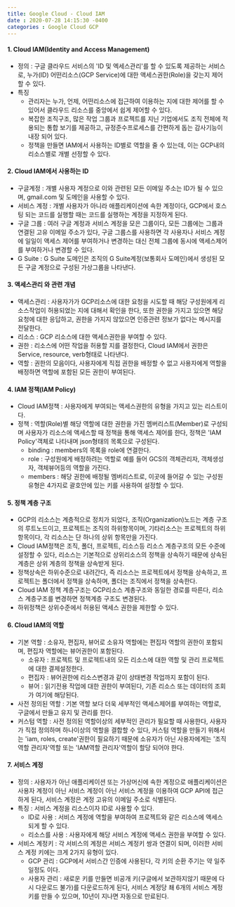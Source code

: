 ```yaml
---
title: Google Cloud - Cloud IAM
date : 2020-07-28 14:15:30 -0400
categories : Google Cloud GCP
---
```




#### 1. Cloud IAM(Identity and Access Management)
* 정의 : 구글 클라우드 서비스의 'ID 및 엑세스관리'를 할 수 있도록 제공하는 서비스로, 누가(ID) 어떤리소스(GCP Service)에 대한 액세스권한(Role)을 갖는지 제어할 수 있다.
* 특징
    + 관리자는 누가, 언제, 어떤리소스에 접근하여 이용하는 지에 대한 제어를 할 수 있어서 클라우드 리소스를 중앙에서 쉽게 제어할 수 있다.
    + 복잡한 조직구조, 많은 작업 그룹과 프로젝트를 지닌 기업에서도 조직 전체에 적용되는 통합 보기를 제공하고, 규정준수프로세스를 간편하게 돕는 감사기능이 내장 되어 있다.
    + 정책을 만들면 IAM에서 사용하는 ID별로 역할을 줄 수 있는데, 이는 GCP내의 리소스별로 개별 선정할 수 있다.



#### 2. Cloud IAM에서 사용하는 ID
* 구글계정 : 개별 사용자 계정으로 이와 관련된 모든 이메일 주소는 ID가 될 수 있으며, gmail.com 및 도메인을 사용할 수 있다.
* 서비스 계정 : 개별 사용자가 아니라 애플리케이션에 속한 계정이다, GCP에서 호스팅 되는 코드를 실행할 때는 코드를 실행하는 계정을 지정하게 된다.
* 구글 그룹 : 여러 구글 계정과 서비스 계정을 모은 그룹이다, 모든 그룹에는 그룹과 연결된 고유 이메일 주소가 있다, 구글 그룹스를 사용하면 각 사용자나 서비스 계정에 일일이 액세스 제어를 부여하거나 변경하는 대신 전체 그룹에 동시에 액세스제어를 부여하거나 변경할 수 있다.
* G Suite : G Suite 도메인은 조직의 G Suite계정(보통회사 도메인)에서 생성된 모든 구글 계정으로 구성된 가상그룹을 나타낸다.



#### 3. 액세스관리 와 관련 개념
* 액세스관리 : 사용자가가 GCP리소스에 대한 요청을 시도할 때 해당 구성원에게 리소스작업이 허용되었는 지에 대해서 확인을 한다, 또한 권한을 가지고 있으면 해당요청에 대한 응답하고, 권한을 가지지 않았으면 인증관련 정보가 없다는 메시지를 전달한다.
* 리소스 : GCP 리소스에 대한 액세스권한을 부여할 수 있다.
* 권한 : 리소스에 어떤 작업을 허용할 지를 결정한다, Cloud IAM에서 권한은 Service, resource, verb형태로 나타낸다.
* 역할 : 권한의 모음이다, 사용자에게 직접 권한을 배정할 수 없고 사용자에게 역할을 배정하면 역할에 포함된 모든 권한이 부여된다.



#### 4. IAM 정책(IAM Policy)
* Cloud IAM정책 : 사용자에게 부여되는 액세스권한의 유형을 가지고 있는 리스트이다.
* 정책 : 역할(Role)별 해당 역할에 대한 권한을 가진 멤버리스트(Member)로 구성되며 사용자가 리소스에 액세스할 때 정책을 통해 액세스 제어를 한다, 정책은 'IAM Policy'객체로 나타내며 json형태의 목록으로 구성된다.
    + binding : members의 목록을 role에 연결한다.
    + role : 구성원에게 배정하려는 역할로 예를 들어 GCS의 객체관리자, 객체생성자, 객체뷰어등의 역할을 가진다.
    + members : 해당 권한에 배정될 멤버리스트로, 이곳에 들어갈 수 있는 구성원유형은 4가지로 괄호안에 있는 키를 사용하여 설정할 수 있다.



#### 5. 정책 계층 구조
* GCP의 리소스는 계층적으로 정치가 되었다, 조직(Organization)노드는 계층 구조의 루트노드이고, 프로젝트는 조직의 하위항목이며, 기타리소스는 프로젝트의 하위항목이다, 각 리소스는 단 하나의 상위 항목만을 가진다.
* Cloud IAM정책은 조직, 폴더, 프로젝트, 리소스등 리소스 계층구조의 모든 수준에 설정할 수 있다, 리소스는 기본적으로 상위리소스의 정책을 상속하기 때문에 상속된 계층은 상위 계층의 정책을 상속받게 된다.
* 정책상속은 하위수준으로 내려간다, 즉 리소스는 프로젝트에서 정책을 상속하고, 프로젝트는 폴더에서 정책을 상속하며, 폴더는 조직에서 정책을 상속한다.
* Cloud IAM 정책 계층구조는 GCP리소스 계총구조와 동일한 경로를 따른다, 리소스 계층구조를 변경하면 정책계층 구조도 변경된다.
* 하위정책은 상위수준에서 허용된 액세스 권한을 제한할 수 있다.



#### 6. Cloud IAM의 역할
* 기본 역할 : 소유자, 편집자, 뷰어로 소유자 역할에는 편집자 역할의 권한이 포함되며, 편집자 역할에는 뷰어권한이 포함된다.
    + 소유자 : 프로젝트 및 프로젝트내의 모든 리소스에 대한 역할 및 관리 프로젝트에 대한 결제설정한다.
    + 편집자 : 뷰어권한에 리소스변경과 같이 상태변경 작업까지 포함이 된다.
    + 뷰어 : 읽기전용 작업에 대한 권한이 부여된다, 기존 리소스 또는 데이터의 조회가 여기에 해당된다.
* 사전 정의된 역할 : 기본 역할 보다 더욱 세부적인 액세스제어를 부여하는 역할로, 구글에서 만들고 유지 및 관리를 한다.
* 커스텀 역할 : 사전 정의된 역할이상의 세부적인 관리가 필요할 때 사용한다, 사용자가 직접 정의하며 하나이상의 역할을 결합할 수 있다, 커스텀 역할을 만들기 위해서는 'iam, roles, create'권한이 필요하기 때문에 소유자가 아닌 사용자에게는 '조직 역할 관리자'역할 또는 'IAM역할 관리자'역할이 할당 되어야 한다.

#### 7. 서비스 계정
* 정의 : 사용자가 아닌 애플리케이션 또는 가상머신에 속한 계정으로 애플리케이션은 사용자 계정이 아닌 서비스 계정이 아닌 서비스 계정을 이용하여 GCP API에 접근하게 된다, 서비스 계정은 계정 고유의 이메일 주소로 식별된다.
* 특징 : 서비스 계정을 리소스이자 ID로 사용할 수 있다.
    + ID로 사용 : 서비스 계정에 역할을 부여하여 프로젝트와 같은 리소스에 액세스 되게 할 수 있다.
    + 리소스를 사용 : 사용자에게 해당 서비스 계정에 액세스 권한을 부여할 수 있다.
* 서비스 계정키 : 각 서비스의 계정은 서비스 계정키 쌍과 연결이 되며, 이러한 서비스 계정 키에는 크게 2가지 유형이 있다.
    + GCP 관리 : GCP에서 서비스간 인증에 사용된다, 각 키의 순환 주기는 약 일주일정도 이다.
    + 사용자 관리 : 새로운 키를 만들면 비공개 키(구글에서 보관하지않기 때문에 다시 다운로드 불가)를 다운로드하게 된다, 서비스 계정당 쵀 6개의 서비스 계정 키를 만들 수 있으며, 10년이 지나면 자동으로 만료된다.
